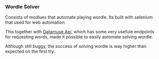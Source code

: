 ### Wordle Solver

Consists of modlues that automate playing wordle.
Its built with selenium that used for web automation.

This together with [Datamuse Api](https://www.datamuse.com/api/), which has some very usefule endpoints for
requesting words, made it possible to easily automate solving wordle.

Although still buggy, the success of solving wordle is way higher than expected on the first try.